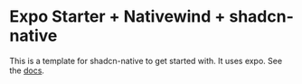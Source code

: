 # Expo Starter + Nativewind + shadcn-native

This is a template for shadcn-native to get started with. It uses expo. See the [docs](https://shadcn-native.moveinready.casa/docs/getting-started). 
